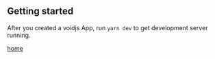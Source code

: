 ## Getting started

After you created a voidjs App, run `yarn dev` to get development server running.

[home](/)
